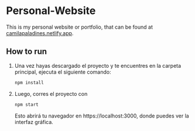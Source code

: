 # Personal-Website

This is my personal website or portfolio, that can be found at [camilapaladines.netlify.app](https://camilapaladines.netlify.app/).

## How to run

1. Una vez hayas descargado el proyecto y te encuentres en la carpeta principal, ejecuta el siguiente comando:

    ```sh
    npm install

    ```

2. Luego, corres el proyecto con

    ```sh
    npm start

    ```

    Esto abrirá tu navegador en https://localhost:3000, donde puedes ver la interfaz gráfica.
